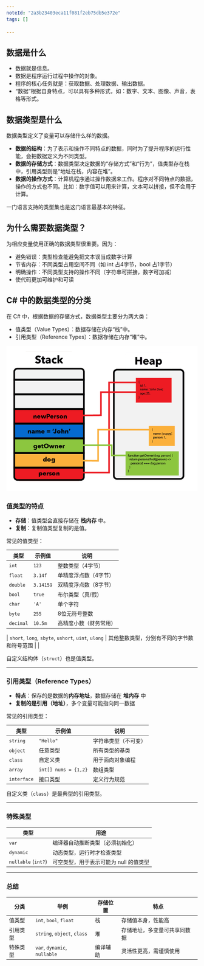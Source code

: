 ```yaml
---
noteId: "2a3b23403eca11f081f2eb75db5e372e"
tags: []

---
```


## 数据是什么
- 数据就是信息。
- 数据是程序运行过程中操作的对象。
- 程序的核心任务就是：获取数据、处理数据、输出数据。
- “数据”根据自身特点，可以具有多种形式，如：数字、文本、图像、声音，表格等形式。

## 数据类型是什么
数据类型定义了变量可以存储什么样的数据。

- **数据的结构**：为了表示和操作不同特点的数据，同时为了提升程序的运行性能，会把数据定义为不同类型。
- **数据的存储方式**：数据类型决定数据的“存储方式”和“行为”，值类型存在栈中，引用类型则是“地址在栈，内容在堆”。
- **数据的操作方式**：计算机程序通过操作数据来工作。程序对不同特点的数据，操作的方式也不同。比如：数字值可以用来计算，文本可以拼接，但不会用于计算。

一门语言支持的类型集也是这门语言最基本的特征。

## 为什么需要数据类型？
为相应变量使用正确的数据类型很重要。因为：

- 避免错误：类型检查能避免把文本误当成数字计算
- 节省内存：不同类型占用空间不同（如 int 占4字节，bool 占1字节）
- 明确操作：不同类型支持的操作不同（字符串可拼接，数字可加减）
- 使代码更加可维护和可读

## C# 中的数据类型的分类

在 C# 中，根据数据的存储方式，数据类型主要分为两大类：

- 值类型（Value Types）：数据存储在内存“栈”中。
- 引用类型（Reference Types）：数据存储在内存“堆”中。

![堆和栈](./../images/stack-heap-pointers.png)

### 值类型的特点

* **存储**：值类型会直接存储在 **栈内存** 中。
* **复制**：复制值类型复制的是值。

常见的值类型：

| 类型   | 示例值     | 说明   |
| ---------- | ---------------- | ---------- |
| `int` | `123` | 整数类型（4字节）|
| `float` | `3.14f`  | 单精度浮点数（4字节）  |
| `double` | `3.14159`| 双精度浮点数（8字节）  |
| `bool`  | `true` | 布尔类型（真/假）      |
| `char` | `'A'` | 单个字符 |
| `byte`  | `255` | 8位无符号整数|
| `decimal` | `10.5m`  | 高精度小数（财务常用） |


| `short`, `long`, `sbyte`, `ushort`, `uint`, `ulong` | 其他整数类型，分别有不同的字节数和符号范围 |  |

自定义结构体（`struct`）也是值类型。

---

### 引用类型（Reference Types）

* **特点**：保存的是数据的**内存地址**，数据存储在 **堆内存** 中
* **复制的是引用（地址）**，多个变量可能指向同一数据

常见的引用类型：

| 类型        | 示例值               | 说明                 |
| ----------- | -------------------- | -------------------- |
| `string`    | `"Hello"`            | 字符串类型（不可变） |
| `object`    | 任意类型             | 所有类型的基类       |
| `class`     | 自定义类             | 用于面向对象编程     |
| `array`     | `int[] nums = {1,2}` | 数组类型             |
| `interface` | 接口类型             | 定义行为规范         |

自定义类（`class`）是最典型的引用类型。

---

### 特殊类型

| 类型                | 用途                                   |
| ------------------- | -------------------------------------- |
| `var`               | 编译器自动推断类型（必须初始化）       |
| `dynamic`           | 动态类型，运行时才检查类型             |
| `nullable` (`int?`) | 可空类型，用于表示可能为 null 的值类型 |

---

### 总结

| 分类     | 举例                         | 存储位置 | 特点                         |
| -------- | ---------------------------- | -------- | ---------------------------- |
| 值类型   | `int`, `bool`, `float`       | 栈       | 存储值本身，性能高           |
| 引用类型 | `string`, `object`, `class`  | 堆       | 存储地址，多变量可共享同数据 |
| 特殊类型 | `var`, `dynamic`, `nullable` | 编译辅助 | 灵活性更高，需谨慎使用       |

